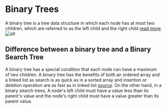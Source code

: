# Binary Trees
A binary tree is a tree data structure in which each node has at most two children, which are referred to as the left child and the right child [read more](https://en.wikipedia.org/wiki/Binary_tree).
![alt](https://www.tutorialspoint.com/data_structures_algorithms/images/binary_tree.jpg)

## Difference between a binary tree and a Binary Search Tree
A binary tree has a special condition that each node can have a maximum of two children. A binary tree has the benefits of both an ordered array and a linked list as search is as quick as in a sorted array and insertion or deletion operation are as fast as in linked list [source](https://www.tutorialspoint.com/data_structures_algorithms/tree_data_structure.htm). On the other hand, in a binary search trees, A node's left child must have a value less than its parent's value and the node's right child must have a value greater than its parent value.
